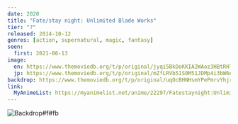 ```yaml
---
date: 2020
title: "Fate/stay night: Unlimited Blade Works"
tier: "?"
released: 2014-10-12
genres: [action, supernatural, magic, fantasy]
seen:
  first: 2021-06-13
image:
  en: https://www.themoviedb.org/t/p/original/jyqi5BkDoKKIA2WAoz3HBtRHld3.jpg
  jp: https://www.themoviedb.org/t/p/original/mZfLRVb51S0M51JDMp4i3bW6nzX.jpg
backdrop: https://www.themoviedb.org/t/p/original/uqOcBHNHsmYPePmrvYhjraRxLdJ.jpg
link:
  MyAnimeList: https://myanimelist.net/anime/22297/Fatestaynight:UnlimitedBladeWorks
---
```


![Backdrop#f#fb](https://www.themoviedb.org/t/p/original/kMK5Vx0FGppeAxqCQHTiBQEd6nm.jpg "Source: TMDB")
